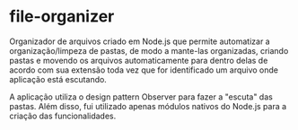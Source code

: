 # file-organizer

Organizador de arquivos criado em Node.js que permite automatizar a organização/limpeza de pastas, de modo a mante-las organizadas, criando pastas e movendo os arquivos automaticamente para dentro delas de acordo com sua extensão toda vez que for identificado um arquivo onde aplicação está escutando.

A aplicação utiliza o design pattern Observer para fazer a "escuta" das pastas. Além disso, fui utilizado apenas módulos nativos do Node.js para a criação das funcionalidades.
